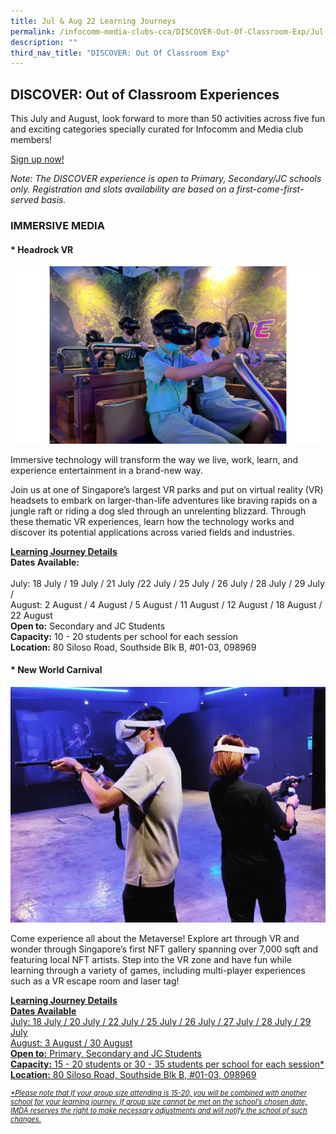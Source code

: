 ```yaml
---
title: Jul & Aug 22 Learning Journeys
permalink: /infocomm-media-clubs-cca/DISCOVER-Out-Of-Classroom-Exp/Jul-Aug-22
description: ""
third_nav_title: "DISCOVER: Out Of Classroom Exp"
---
```

## DISCOVER: Out of Classroom Experiences

This July and August, look forward to more than 50 activities across five fun and exciting categories specially curated for Infocomm and Media club members!

[Sign up now!]()

<i>Note: The DISCOVER experience is open to Primary, Secondary/JC schools only. Registration and slots availability are based on a first-come-first-served basis.</i>

### IMMERSIVE MEDIA
#### * Headrock VR 

![](/images/Icmclub/HRVR1.jpg)

Immersive technology will transform the way we live, work, learn, and experience entertainment in a brand-new way. 

Join us at one of Singapore’s largest VR parks and put on virtual reality (VR) headsets to embark on larger-than-life adventures like braving rapids on a jungle raft or riding a dog sled through an unrelenting blizzard. Through these thematic VR experiences, learn how the technology works and discover its potential applications across varied fields and industries. 

**<u>Learning Journey Details</u>**
<br> **Dates Available:**     
<br>July: 18 July / 19 July /  21 July /22 July / 25 July / 26 July / 28 July / 29 July / 
<br>August: 2 August / 4 August / 5 August /   11 August / 12 August / 18 August /  22 August
<br>**Open to:** Secondary and JC Students 
<br>**Capacity:**  10 - 20 students per school for each session
<br>**Location:**  80 Siloso Road, Southside Blk B, #01-03, 098969 


#### * New World Carnival
 
![](/images/Icmclub/New%20World%20Carnival%201.jpg)

Come experience all about the Metaverse! Explore art through VR and wonder through Singapore’s first NFT gallery spanning over 7,000 sqft and featuring local NFT artists. Step into the VR zone and have fun while learning through a variety of games, including multi-player experiences such as a VR escape room and laser tag!

**<u>Learning Journey Details<u>**
<br> **Dates Available** 
<br>July: 18 July / 20 July /  22 July / 25 July / 26 July / 27 July / 28 July / 29 July 
<br> August: 3 August / 30 August 
<br>**Open to:** Primary, Secondary and JC Students 
<br>**Capacity:**  15 - 20 students or 30 - 35 students per school for each session*
<br>**Location:** 80 Siloso Road, Southside Blk B, #01-03, 098969 

<i><p style="font-size:80%;">*Please note that if your group size attending is 15-20, you will be combined with another school for your learning journey. If group size cannot be met on the school’s chosen date, IMDA reserves the right to make necessary adjustments and will notify the school of such changes.</i></p>